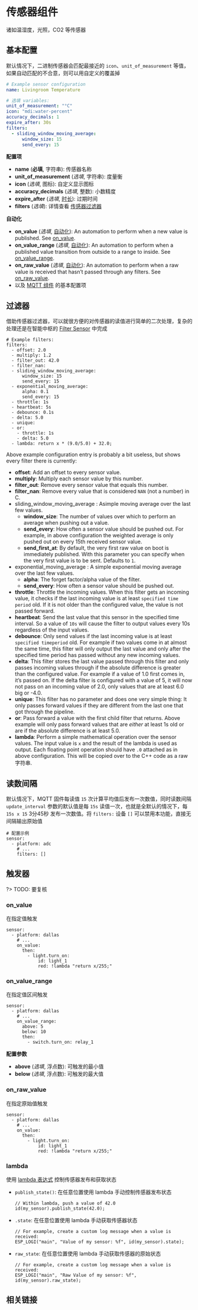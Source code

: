 # 传感器组件

诸如温湿度，光照，CO2 等传感器


## 基本配置

默认情况下，二进制传感器会匹配最接近的 `icon`、`unit_of_measurement` 等值，如果自动匹配的不合意，则可以用自定义的覆盖掉

```yaml
# Example sensor configuration
name: Livingroom Temperature

# 选填 variables:
unit_of_measurement: "°C"
icon: "mdi:water-percent"
accuracy_decimals: 1
expire_after: 30s
filters:
  - sliding_window_moving_average:
      window_size: 15
      send_every: 15
```

**配置项**

- **name** (**必填**, 字符串): 传感器名称
- **unit_of_measurement** (*选填*, 字符串): 度量衡
- **icon** (*选填*, 图标): 自定义显示图标
- **accuracy_decimals** (*选填*, 整数): 小数精度
- **expire_after** (*选填*, [时长](mqtt/guides/configuration-types#时长)): 过期时间
- **filters** (*选填*): 详情查看 [传感器过滤器](#过滤器)

**自动化**

- **on_value** (*选填*, [自动化](mqtt/guides/automations)): An automation to perform when a new value is published. See [on_value](https://esphomelib.com/esphomeyaml/components/sensor/index.html#sensor-on-value).
- **on_value_range** (*选填*, [自动化](mqtt/guides/automations)): An automation to perform when a published value transition from outside to a range to inside. See [on_value_range](https://esphomelib.com/esphomeyaml/components/sensor/index.html#sensor-on-value-range).
- **on_raw_value** (*选填*, [自动化](mqtt/guides/automations)): An automation to perform when a raw value is received that hasn’t passed through any filters. See [on_raw_value](https://esphomelib.com/esphomeyaml/components/sensor/index.html#sensor-on-raw-value).
- 以及 [MQTT 组件](mqtt/components/mqtt#MQTT-组件基本配置项) 的基本配置项



## 过滤器

借助传感器过滤器，可以就很方便的对传感器的读值进行简单的二次处理，复杂的处理还是在智能中枢的  [Filter Sensor](ctl/components/filter_sensor) 中完成

```
# Example filters:
filters:
  - offset: 2.0
  - multiply: 1.2
  - filter_out: 42.0
  - filter_nan:
  - sliding_window_moving_average:
      window_size: 15
      send_every: 15
  - exponential_moving_average:
      alpha: 0.1
      send_every: 15
  - throttle: 1s
  - heartbeat: 5s
  - debounce: 0.1s
  - delta: 5.0
  - unique:
  - or:
    - throttle: 1s
    - delta: 5.0
  - lambda: return x * (9.0/5.0) + 32.0;
```

Above example configuration entry is probably a bit useless, but shows every filter there is currently:

- **offset**: Add an offset to every sensor value.
- **multiply**: Multiply each sensor value by this number.
- **filter_out**: Remove every sensor value that equals this number.
- **filter_nan**: Remove every value that is considered `NAN` (not a number) in C.
- sliding_window_moving_average  : Asimple moving average over the last few values.
  - **window_size**: The number of values over which to perform an average when pushing out a value.
  - **send_every**: How often a sensor value should be pushed out. For example, in above configuration the weighted average is only pushed out on every 15th received sensor value.
  - **send_first_at**: By default, the very first raw value on boot is immediately published. With this parameter you can specify when the very first value is to be sent. Defaults to `1`.
- exponential_moving_average  : A simple  exponential moving average  over the last few values.
  - **alpha**: The forget factor/alpha value of the filter.
  - **send_every**: How often a sensor value should be pushed out.
- **throttle**: Throttle the incoming values. When this filter gets an incoming value, it checks if the last incoming value is at least `specified time period` old. If it is not older than the configured value, the value is not passed forward.
- **heartbeat**: Send the last value that this sensor in the specified time interval. So a value of `10s` will cause the filter to output values every 10s regardless of the input values.
- **debounce**: Only send values if the last incoming value is at least `specified timeperiod` old. For example if two values come in at almost the same time, this filter will only output the last value and only after the specified time period has passed without any new incoming values.
- **delta**: This filter stores the last value passed through this filter and only passes incoming values through if the absolute difference is greater than the configured value. For example if a value of 1.0 first comes in, it’s passed on. If the delta filter is configured with a value of 5, it will now not pass on an incoming value of 2.0, only values that are at least 6.0 big or -4.0.
- **unique**: This filter has no parameter and does one very simple thing: It only passes forward values if they are different from the last one that got through the pipeline.
- **or**: Pass forward a value with the first child filter that returns. Above example will only pass forward values that are *either* at least 1s old or are if the absolute difference is at least 5.0.
- **lambda**: Perform a simple mathematical operation over the sensor values. The input value is `x` and the result of the lambda is used as output. Each floating point operation should have `.0` attached as in above configuration. This will be copied over to the C++ code as a raw 字符串.


## 读数间隔

默认情况下，MQTT 固件每读值 `15` 次计算平均值后发布一次数值，同时读数间隔 `update_interval` 参数的默认值是每 `15s` 读值一次，也就是全默认的情况下，每 `15s x 15` 3分45秒 发布一次数值。将  `filters:` 设备 `[]` 可以禁用本功能，直接无间隔输出原始值


```
# 配置示例
sensor:
  - platform: adc
    # ...
    filters: []
```

## 触发器

?> TODO: 要复核
### on_value

在指定值触发

```
sensor:
  - platform: dallas
    # ...
    on_value:
      then:
        - light.turn_on:
            id: light_1
            red: !lambda "return x/255;"
```


### on_value_range

在指定值区间触发

```
sensor:
  - platform: dallas
    # ...
    on_value_range:
      above: 5
      below: 10
      then:
        - switch.turn_on: relay_1
```

**配置参数**

- **above** (*选填*, 浮点数): 可触发的最小值
- **below** (*选填*, 浮点数): 可触发的最大值


### on_raw_value

在指定原始值触发

```
sensor:
  - platform: dallas
    # ...
    on_value:
      then:
        - light.turn_on:
            id: light_1
            red: !lambda "return x/255;"
```


### lambda

使用 [lambda 表达式](mqtt/guides/automations#lambda-表达式) 控制传感器发布和获取状态

- `publish_state()`: 在任意位置使用 lambda 手动控制传感器发布状态

  ```
  // Within lambda, push a value of 42.0
  id(my_sensor).publish_state(42.0);
  ```

- `.state`: 在任意位置使用 lambda 手动获取传感器状态
  ```
  // For example, create a custom log message when a value is received:
  ESP_LOGI("main", "Value of my sensor: %f", id(my_sensor).state);
  ```

- `raw_state`: 在任意位置使用 lambda 手动获取传感器的原始状态

  ```
  // For example, create a custom log message when a value is received:
  ESP_LOGI("main", "Raw Value of my sensor: %f", id(my_sensor).raw_state);
  ```

## 相关链接


